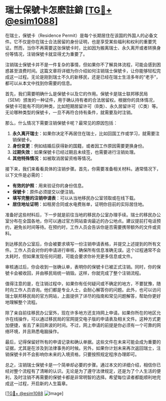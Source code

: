 # 瑞士保號卡怎麽註銷 [[TG💪+ @esim1088](https://t.me/s/esim1088)]

在瑞士，保號卡（Residence Permit）是每个长期居住在该国的外国人的必备文件。它不仅是你在瑞士合法居留的身份证明，也是享受某些福利和权利的重要凭证。然而，当你不再需要这张保號卡时，比如因为搬离瑞士、永久离开或者转换身份等情况，注销保號卡就显得尤为重要了。

注销瑞士保號卡并不是一件复杂的事情，但如果你不了解具体流程，可能会感到困惑甚至浪费时间。这篇文章将详细为你介绍如何注销瑞士保號卡，让你能够轻松完成这一过程。无论是刚到瑞士不久的新移民，还是已经在瑞士生活多年的“老手”，都可以从本文中找到你需要的信息。

首先，我们需要明确什么是保號卡以及它的作用。保號卡是瑞士联邦移民局（SEM）颁发的一种证件，用于确认持有者的合法居留权。根据你的具体情况，保號卡可能有不同的种类，比如短期居留许可（B类）、永久居留许可（C类）等。无论哪种类型的保號卡，一旦不再符合持有条件，就需要及时注销。

那么，什么情况下需要注销保號卡呢？最常见的原因包括：

1. **永久离开瑞士**：如果你决定不再居住在瑞士，比如回国工作或学习，就需要注销保號卡。
2. **身份变更**：例如结婚后获得新的国籍，或者因工作原因需要更换身份。
3. **过期失效**：如果保號卡已经过期且未续签，也需要进行注销处理。
4. **其他特殊情况**：如被取消居留资格等情况。

接下来，我们来看看具体的注销步骤。首先，你需要准备相关材料。通常情况下，以下文件是必需的：

- **有效的护照**：用来验证你的身份信息。
- **保號卡**：原件必须提交以便注销。
- **填写完整的注销申请表**：可以从当地移民办公室领取或在线下载。
- **居住地址证明**：如租房合同或水电费账单，证明你目前的实际居住地。

准备好这些材料后，下一步就是前往当地的移民办公室办理手续。瑞士的移民办公室分布在全国各地，你可以通过官方网站查询最近的办公地点。建议提前打电话预约，避免长时间等待。在预约时，工作人员会告诉你是否需要携带额外的文件或资料。

到达移民办公室后，你会被要求填写一份注销申请表格，并提交上述提到的所有文件。工作人员会对你的申请进行审核，确保所有信息准确无误。这个过程通常不会太耗时，但如果发现任何问题，可能会要求你补充更多信息或文件。

审核通过后，你会收到一张确认单，表明你的保號卡已被正式注销。同时，你的保號卡会被收回，并由移民局统一销毁。这样，你就完成了整个注销流程。

值得注意的是，在注销过程中，如果你有任何疑问或不确定的地方，不要犹豫，随时向工作人员咨询。他们都是专业人士，会耐心解答你的问题。此外，也可以访问瑞士联邦移民局的官方网站，上面提供了详尽的指南和常见问题解答，帮助你更好地理解整个流程。

除了亲自前往移民办公室外，现在许多地方还支持网上申请。如果你所在的地区允许在线操作，可以通过移民局的官网提交电子版的申请表及相关文件。这种方式更加便捷，省去了来回奔波的时间。不过，网上申请的前提是你必须有一个可靠的网络环境，并且熟悉电脑操作。

最后，记得保留好所有的申请记录和确认单据。这些文件在未来可能会成为重要的证据，尤其是在涉及到法律事务的时候。另外，如果你计划未来再次返回瑞士，注销保號卡并不会影响你未来的入境资格，只要按照规定程序办理即可。

总之，注销瑞士保號卡是一个简单却必要的步骤。通过本文的详细介绍，相信你已经对整个流程有了清晰的认识。无论是为了遵守法律规定，还是为了个人生活的便利，及时注销不再需要的保號卡都是非常明智的选择。希望每位读者都能顺利地完成这一过程，开启新的人生篇章。

[[TG💪+ @esim1088](https://t.me/s/esim1088) ![Image](https://i.postimg.cc/4NQfJmqS/Snipaste-2025-05-13-00-14-12.png)]